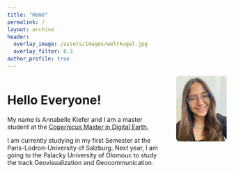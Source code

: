 ```yaml
---
title: "Home"
permalink: /
layout: archive
header:
  overlay_image: /assets/images/weltkugel.jpg
  overlay_filter: 0.3
author_profile: true
---
```


</div>

<div style="display: flex; align-items: flex-start; gap: 40px; max-width: 1200px; margin: 0 auto;">

  <!-- Linke Seite: Text -->
  <div style="flex: 3;">
    <h1>Hello Everyone!</h1>
    <p>My name is Annabelle Kiefer and I am a master student at the <a href="https://master-cde.eu/">Copernicus Master in Digital Earth.</a></p>
    <p>I am currently studying in my first Semester at the Paris-Lodron-University of Salzburg. Next year, I am going to the Palacky University of Olomouc to study the track Geovisualization and Geocommunication.</p>
  </div>
  
  <!-- Rechte Seite: Bild -->
  <div style="flex: 1;">
    <img src="/assets/images/Profilfoto.jpg" alt="Profilfoto" style="width: 100%; border-radius: 8px;" />
  </div>

</div>
